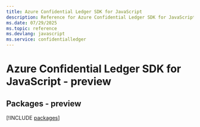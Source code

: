 ```yaml
---
title: Azure Confidential Ledger SDK for JavaScript
description: Reference for Azure Confidential Ledger SDK for JavaScript
ms.date: 07/29/2025
ms.topic: reference
ms.devlang: javascript
ms.service: confidentialledger
---
```

# Azure Confidential Ledger SDK for JavaScript - preview
## Packages - preview
[!INCLUDE [packages](confidential-ledger-index.md)]